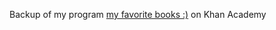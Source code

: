 Backup of my program [my favorite books :)](https://www.khanacademy.org/computer-programming/my-favorite-books/6343204071325696
) on Khan Academy
